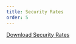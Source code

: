 ```yaml
---
title: Security Rates
order: 5
---
```


[Download Security Rates](https://assets.palmereventscenter.com/2023/Security_Rate_Sheet_FY2023-24.pdf)
